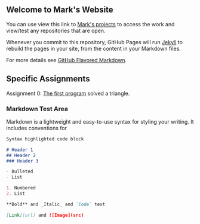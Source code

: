 ## Welcome to Mark's Website

You can use view this link to [Mark's projects](https://github.com/Mark-Wspanialy?tab=repositories) to access the work and view/test any repositories that are open.

Whenever you commit to this repository, GitHub Pages will run [Jekyll](https://jekyllrb.com/) to rebuild the pages in your site, from the content in your Markdown files.



For more details see [GitHub Flavored Markdown](https://guides.github.com/features/mastering-markdown/).


## Specific Assignments
Assignment 0:
[The first program](https://github.com/Mark-Wspanialy/ICS3UO) solved a triangle.





### Markdown Test Area

Markdown is a lightweight and easy-to-use syntax for styling your writing. It includes conventions for

```markdown
Syntax highlighted code block

# Header 1
## Header 2
### Header 3

- Bulleted
- List

1. Numbered
2. List

**Bold** and _Italic_ and `Code` text

[Link](url) and ![Image](src)
```
